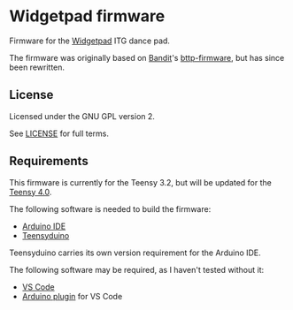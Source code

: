 # Widgetpad firmware

Firmware for the [Widgetpad](https://github.com/widget-/widgetpad) ITG
dance pad.

The firmware was originally based on [Bandit](https://github.com/andlehma)'s
[bttp-firmware](https://github.com/BanditsTerrificTravelPad/bttp-firmware),
but has since been rewritten.

## License

Licensed under the GNU GPL version 2.

See [LICENSE](LICENSE) for full terms.

## Requirements

This firmware is currently for the Teensy 3.2, but will be updated for
the [Teensy 4.0](https://www.pjrc.com/store/teensy40.html).

The following software is needed to build the firmware:

* [Arduino IDE](https://www.arduino.cc/en/software)
* [Teensyduino](https://www.pjrc.com/teensy/teensyduino.html)

Teensyduino carries its own version requirement for the Arduino IDE.

The following software may be required, as I haven't tested without it:

* [VS Code](https://code.visualstudio.com/)
* [Arduino plugin](https://marketplace.visualstudio.com/items?itemName=vsciot-vscode.vscode-arduino)
  for VS Code
